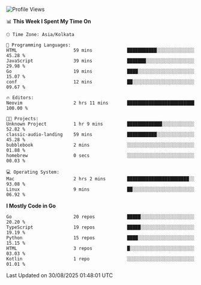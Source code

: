 <!--START_SECTION:waka-->
![Profile Views](http://img.shields.io/badge/Profile%20Views-40-blue)

📊 **This Week I Spent My Time On** 

```text
🕑︎ Time Zone: Asia/Kolkata

💬 Programming Languages: 
HTML                     59 mins             ███████████░░░░░░░░░░░░░░   45.28 % 
JavaScript               39 mins             ███████░░░░░░░░░░░░░░░░░░   29.98 % 
Go                       19 mins             ████░░░░░░░░░░░░░░░░░░░░░   15.07 % 
conf                     12 mins             ██░░░░░░░░░░░░░░░░░░░░░░░   09.67 % 

🔥 Editors: 
Neovim                   2 hrs 11 mins       █████████████████████████   100.00 % 

🐱‍💻 Projects: 
Unknown Project          1 hr 9 mins         █████████████░░░░░░░░░░░░   52.82 % 
classic-audio-landing    59 mins             ███████████░░░░░░░░░░░░░░   45.28 % 
bubblebook               2 mins              ░░░░░░░░░░░░░░░░░░░░░░░░░   01.88 % 
homebrew                 0 secs              ░░░░░░░░░░░░░░░░░░░░░░░░░   00.03 % 

💻 Operating System: 
Mac                      2 hrs 2 mins        ███████████████████████░░   93.08 % 
Linux                    9 mins              ██░░░░░░░░░░░░░░░░░░░░░░░   06.92 % 
```

**I Mostly Code in Go** 

```text
Go                       20 repos            █████░░░░░░░░░░░░░░░░░░░░   20.20 % 
TypeScript               19 repos            █████░░░░░░░░░░░░░░░░░░░░   19.19 % 
Python                   15 repos            ████░░░░░░░░░░░░░░░░░░░░░   15.15 % 
HTML                     3 repos             █░░░░░░░░░░░░░░░░░░░░░░░░   03.03 % 
Kotlin                   1 repo              ░░░░░░░░░░░░░░░░░░░░░░░░░   01.01 % 
```




 Last Updated on 30/08/2025 01:48:01 UTC
<!--END_SECTION:waka-->
